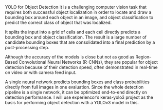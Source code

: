 YOLO for Object Detection
It is a challenging computer vision task that requires both successful object localization in order to locate and draw a bounding box around each object in an image, and object classification to predict the correct class of object that was localized.

It splits the input into a grid of cells and each cell directly predicts a bounding box and object classification. The result is a large number of candidate bounding boxes that are consolidated into a final prediction by a post-processing step.

Although the accuracy of the models is close but not as good as Region-Based Convolutional Neural Networks (R-CNNs), they are popular for object detection because of their detection speed, often demonstrated in real-time on video or with camera feed input.

A single neural network predicts bounding boxes and class probabilities directly from full images in one evaluation. Since the whole detection pipeline is a single network, it can be optimized end-to-end directly on detection performance.
I will use experiencor’s keras-yolo3 project as the basis for performing object detection with a YOLOv3 model in this.